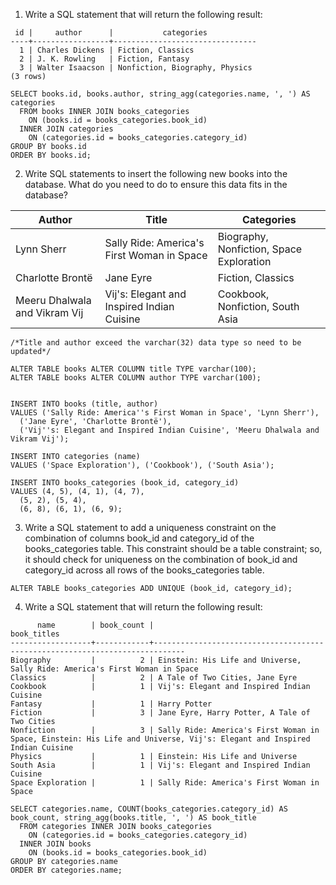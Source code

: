 1. Write a SQL statement that will return the following result:
```
 id |     author      |           categories
----+-----------------+--------------------------------
  1 | Charles Dickens | Fiction, Classics
  2 | J. K. Rowling   | Fiction, Fantasy
  3 | Walter Isaacson | Nonfiction, Biography, Physics
(3 rows)
```

```
SELECT books.id, books.author, string_agg(categories.name, ', ') AS categories
  FROM books INNER JOIN books_categories
    ON (books.id = books_categories.book_id)
  INNER JOIN categories
    ON (categories.id = books_categories.category_id)
GROUP BY books.id
ORDER BY books.id;
```

2. Write SQL statements to insert the following new books into the database. What do you need to do to ensure this data fits in the database?

| Author | Title | Categories |
| --- | --- | --- |
| Lynn Sherr | Sally Ride: America's First Woman in Space | Biography, Nonfiction, Space Exploration |
| Charlotte Brontë | Jane Eyre | Fiction, Classics |
| Meeru Dhalwala and Vikram Vij | Vij's: Elegant and Inspired Indian Cuisine | Cookbook, Nonfiction, South Asia |

```
/*Title and author exceed the varchar(32) data type so need to be updated*/

ALTER TABLE books ALTER COLUMN title TYPE varchar(100);
ALTER TABLE books ALTER COLUMN author TYPE varchar(100);


INSERT INTO books (title, author)
VALUES ('Sally Ride: America''s First Woman in Space', 'Lynn Sherr'), 
  ('Jane Eyre', 'Charlotte Brontë'), 
  ('Vij''s: Elegant and Inspired Indian Cuisine', 'Meeru Dhalwala and Vikram Vij');

INSERT INTO categories (name)
VALUES ('Space Exploration'), ('Cookbook'), ('South Asia');

INSERT INTO books_categories (book_id, category_id)
VALUES (4, 5), (4, 1), (4, 7),
  (5, 2), (5, 4),
  (6, 8), (6, 1), (6, 9);
```

3. Write a SQL statement to add a uniqueness constraint on the combination of columns book_id and category_id of the books_categories table. This constraint should be a table constraint; so, it should check for uniqueness on the combination of book_id and category_id across all rows of the books_categories table.

```
ALTER TABLE books_categories ADD UNIQUE (book_id, category_id);
```

4. Write a SQL statement that will return the following result:
```
      name        | book_count |                                 book_titles
------------------+------------+-----------------------------------------------------------------------------
Biography         |          2 | Einstein: His Life and Universe, Sally Ride: America's First Woman in Space
Classics          |          2 | A Tale of Two Cities, Jane Eyre
Cookbook          |          1 | Vij's: Elegant and Inspired Indian Cuisine
Fantasy           |          1 | Harry Potter
Fiction           |          3 | Jane Eyre, Harry Potter, A Tale of Two Cities
Nonfiction        |          3 | Sally Ride: America's First Woman in Space, Einstein: His Life and Universe, Vij's: Elegant and Inspired Indian Cuisine
Physics           |          1 | Einstein: His Life and Universe
South Asia        |          1 | Vij's: Elegant and Inspired Indian Cuisine
Space Exploration |          1 | Sally Ride: America's First Woman in Space
```

```
SELECT categories.name, COUNT(books_categories.category_id) AS book_count, string_agg(books.title, ', ') AS book_title
  FROM categories INNER JOIN books_categories
    ON (categories.id = books_categories.category_id)
  INNER JOIN books
    ON (books.id = books_categories.book_id)
GROUP BY categories.name
ORDER BY categories.name;
```
